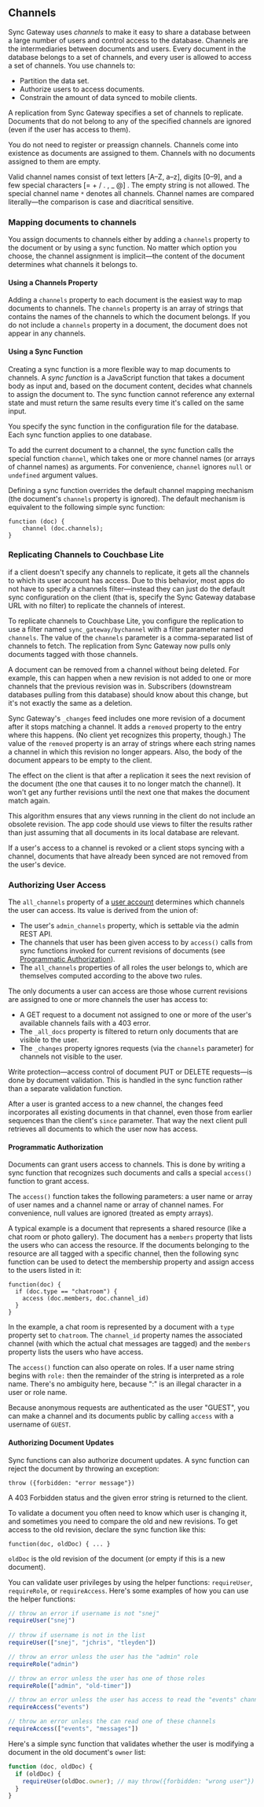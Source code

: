 ## Channels

Sync Gateway uses *channels* to make it easy to share a database between a large number of users and control access to the database. Channels are the intermediaries between documents and users. Every document in the database belongs to a set of channels, and every user is allowed to access a set of channels. You use channels to:

* Partition the data set.
* Authorize users to access documents.
* Constrain the amount of data synced to mobile clients.

A replication from Sync Gateway specifies a set of channels to replicate. Documents that do not belong to any of the specified channels are ignored (even if the user has access to them).

You do not need to register or preassign channels. Channels come into existence as documents are assigned to them. Channels with no documents assigned to them are empty.

Valid channel names consist of text letters \[A&ndash;Z, a&ndash;z], digits [0&ndash;9], and a few special characters \[= + / . , _ @] . The empty string is not allowed. The special channel name `*` denotes all channels. Channel names are compared literally—the comparison is case and diacritical sensitive.

### Mapping documents to channels

You assign documents to channels either by adding a `channels` property to the document or by using a sync function. No matter which option you choose, the channel assignment is implicit—the content of the document determines what channels it belongs to.

#### Using a Channels Property

Adding a `channels` property to each document is the easiest way to map documents to channels. The `channels` property is an array of strings that contains the names of the channels to which the document belongs. If you do not include a `channels` property in a document, the document does not appear in any channels.

#### Using a Sync Function

Creating a sync function is a more flexible way to map documents to channels. A *sync function* is a JavaScript function that takes a document body as input and, based on the document content, decides what channels to assign the document to. The sync function cannot reference any external state and must return the same results every time it's called on the same input.

You specify the sync function in the configuration file for the database. Each sync function applies to one database.

To add the current document to a channel, the sync function calls the special function `channel`, which takes one or more channel names (or arrays of channel names) as arguments. For convenience, `channel` ignores `null` or `undefined` argument values.

Defining a sync function overrides the default channel mapping mechanism (the document's `channels` property is ignored). The default mechanism is equivalent to the following simple sync function:

```
function (doc) {
    channel (doc.channels);
}
```


### Replicating Channels to Couchbase Lite

if a client doesn't specify any channels to replicate, it gets all the channels to which its user account has access. Due to this behavior, most apps do not have to specify a channels filter—instead they can just do the default sync configuration on the client (that is, specify the Sync Gateway database URL with no filter) to replicate the channels of interest.

To replicate channels to Couchbase Lite, you configure the replication to use a filter named `sync_gateway/bychannel` with a filter parameter named `channels`. The value of the `channels` parameter is a comma-separated list of channels to fetch. The replication from Sync Gateway now pulls only documents tagged with those channels.

A document can be removed from a channel without being deleted. For example, this can happen when a new revision is not added to one or more channels that the previous revision was in. Subscribers (downstream databases pulling from this database) should know about this change, but it's not exactly the same as a deletion.

Sync Gateway's `_changes` feed includes one more revision of a document after it stops matching a channel. It adds a `removed` property to the entry where this happens. (No client yet recognizes this property, though.) The value of  the `removed` property is an array of strings where each string names a channel in which this revision no longer appears. Also, the body of the document appears to be empty to the client.

The effect on the client is that after a replication it sees the next revision of the document (the one that causes it to no longer match the channel). It won't get any further revisions until the next one that makes the document match again.

This algorithm ensures that any views running in the client do not include an obsolete revision. The app code should use views to filter the results rather than just assuming that all documents in its local database are relevant.

If a user's access to a channel is revoked or a client stops syncing with a channel, documents that have already been synced are not removed from the user's device.

### Authorizing User Access

The `all_channels` property of a [user account](#accounts) determines which channels the user can access.  Its value is derived from the union of:

* The user's `admin_channels` property, which is settable via the admin REST API.
* The channels that user has been given access to by `access()` calls from sync functions invoked for current revisions of documents (see [Programmatic Authorization](#programmatic-authorization)).
* The `all_channels` properties of all roles the user belongs to, which are themselves computed according to the above two rules.

The only documents a user can access are those whose current revisions are assigned to one or more channels the user has access to:

* A GET request to a document not assigned to one or more of the user's available channels fails with a 403 error.
* The `_all_docs` property is filtered to return only documents that are visible to the user.
* The `_changes` property ignores requests (via the `channels` parameter) for channels not visible to the user.

Write protection—access control of document PUT or DELETE requests—is done by document validation. This is handled in the sync function rather than a separate validation function.

After a user is granted access to a new channel, the changes feed incorporates all existing documents in that channel, even those from earlier sequences than the client's `since` parameter. That way the next client pull retrieves all documents to which the user now has access.

#### Programmatic Authorization

Documents can grant users access to channels. This is done by writing a sync function that recognizes such documents and calls a special `access()` function to grant access.

The `access()` function takes the following parameters:  a user name or array of user names and a channel name or array of channel names. For convenience, null values are ignored (treated as empty arrays).

A typical example is a document that represents a shared resource (like a chat room or photo gallery). The document has a `members` property that lists the users who can access the resource. If the documents belonging to the resource are all tagged with a specific channel, then the following sync function can be used to detect the membership property and assign access to the users listed in it:

	function(doc) {
	  if (doc.type == "chatroom") {
	    access (doc.members, doc.channel_id)
	  }
	}


In the example, a chat room is represented by a document with a `type` property set to `chatroom`. The `channel_id` property names the associated channel (with which the actual chat messages are tagged) and the `members` property lists the users who have access.

The `access()` function can also operate on roles. If a user name string begins with `role:` then the remainder of the string is interpreted as a role name. There's no ambiguity here, because ":" is an illegal character in a user or role name.

Because anonymous requests are authenticated as the user "GUEST", you can make a channel and its documents public by calling `access` with a username of `GUEST`.

#### Authorizing Document Updates

Sync functions can also authorize document updates. A sync function can reject the document by throwing an exception:

    throw ({forbidden: "error message"})


A 403 Forbidden status and the given error string is returned to the client.

To validate a document you often need to know which user is changing it, and sometimes you need to compare the old and new revisions. To get access to the old revision, declare the sync function like this:

    function(doc, oldDoc) { ... }

`oldDoc` is the old revision of the document (or empty if this is a new document). 

You can validate user privileges by using the helper functions: `requireUser`, `requireRole`, or `requireAccess`. Here's some examples of how you can use the helper functions:

```javascript
// throw an error if username is not "snej"
requireUser("snej")
 
// throw if username is not in the list
requireUser(["snej", "jchris", "tleyden"]) 

// throw an error unless the user has the "admin" role
requireRole("admin") 

// throw an error unless the user has one of those roles
requireRole(["admin", "old-timer"]) 

// throw an error unless the user has access to read the "events" channel
requireAccess("events") 

// throw an error unless the can read one of these channels
requireAccess(["events", "messages"]) 
```

Here's a simple sync function that validates whether the user is modifying a document in the old document's `owner` list:

```javascript
function (doc, oldDoc) {
  if (oldDoc) {
    requireUser(oldDoc.owner); // may throw({forbidden: "wrong user"})
  }
}
```
